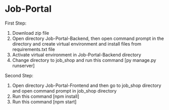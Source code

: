 # Job-Portal
First Step:
01. Download zip file
02. Open directory Job-Portal-Backend, then open command prompt in the directory and create virtual environment and install files from requirements.txt file
03. Activate virtual environment in Job-Portal-Backend directory
04. Change directory to job_shop and run this command [py manage.py runserver]

Second Step:
01. Open directory Job-Portal-Frontend and then go to job_shop directory and open command prompt in job_shop directory
02. Run this command [npm install]
03. Run this command [npm start]
